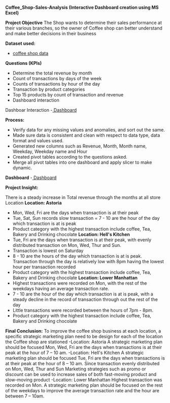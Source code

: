 **Coffee_Shop-Sales-Analysis (Interactive Dashboard creation using MS Excel)**

**Project Objective**
The Shop wants to determine their sales performance at their various branches, so the owner of Coffee shop can better understand and make better decisions in their business

**Dataset used:**
- <a href = "https://github.com/Saheed25/Coffee-Shop-Sales-Analysis-Dashboard-/blob/528b19f626140dd280462d3ed1feb6b9416de60a/Coffee%20Shop%20Sales.xlsx"> coffee shop data</a>

**Questions (KPIs)**

-	Determine the total revenue by month
-	Count of transactions by days of the week
-	Counts of transactions by hour of the day
- Transaction by product categories
-	Top 15 products by count of transaction and revenue
-	Dashboard interaction 	

Dashboar Interaction -<a href= "https://github.com/Saheed25/Coffee-Shop-Sales-Analysis-Dashboard-/blob/528b19f626140dd280462d3ed1feb6b9416de60a/Coffee%20Shop.png"> Dashboard </a>

**Process:**
-	Verify data for any missing values and anomalies, and sort out the same.
-	Made sure data is consistent and clean with respect to data type, data format and values used.
-	Generated new columns such as Revenue, Month, Month name, Weekday, Weekday name and Hour
-	Created pivot tables according to the questions asked.
-	Merge all pivot tables into one dashboard and apply slicer to make dynamic.

**Dashboard**
-<a href= "https://github.com/Saheed25/Coffee-Shop-Sales-Analysis-Dashboard-/blob/528b19f626140dd280462d3ed1feb6b9416de60a/Coffee%20Shop.png"> Dashboard </a>

**Project Insight:**

There is a steady increase in Total revenue through the months at all store Location
**Location: Astoria**
-	Mon, Wed, Fri are the days when transaction is at their peak
-	Tue, Sat, Sun records slow transaction
=	7 - 10 are the hour of the day which transaction is at is peak
-	Product category with the highest transaction include coffee, Tea, Bakery and Drinking chocolate
**Location: Hell's Kitchen**
-	Tue, Fri are the days when transaction is at their peak, with evenly distributed transaction on Mon, Wed, Thur and Sun.
-	Transaction is lowest on Saturday
-	8 - 10 are the hours of the day which transaction is at is peak. Transaction through the day is relatively low with 8pm having the lowest hour per transaction recorded
-	Product category with the highest transaction include coffee, Tea, Bakery and Drinking chocolate
**Location: Lower Manhattan**
-	Highest transactions were recorded on Mon, with the rest of the weekdays having an average transaction rate.
-	7 - 10 are the hour of the day which transaction is at is peak, with a steady decline in the record of transaction through out the rest of the day
-	Little transactions were recorded between the hours of 7pm - 8pm.
-	Product category with the highest transaction include coffee, Tea, Bakery and Drinking chocolate

**Final Conclusion:**
To improve the coffee shop business at each location, a specific strategic marketing plan need to be design for each of the location the Coffee shop are stationed
-Location: Astoria
  A strategic marketing plan should be focused Mon, Wed, Fri are the days when transactions is at their peak at the hour of 7 – 10 am.
-Location: Hell's Kitchen
  A strategic marketing plan should be focused Tue, Fri are the days when transactions is at their peak at the hour of 8 – 10 am. Since transaction evenly distributed on Mon, Wed, Thur     and Sun Marketing strategies such as promo or discount can be used to increase sales of both fast-moving product and slow-moving product
-Location: Lower Manhattan
  Highest transaction was recorded on Mon. A strategic marketing plan should be focused on the rest of the weekdays to improve the average transaction rate and the hour are between 7 –     10am.


